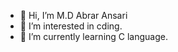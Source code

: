 - 👋 Hi, I’m  M.D Abrar Ansari
- 👀 I’m interested in cding.
- 🌱 I’m currently learning C language.

<!---
Abraransarii/Abraransarii is a ✨ special ✨ repository because its `README.md` (this file) appears on your GitHub profile.
You can click the Preview link to take a look at your changes.
--->
